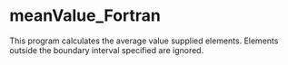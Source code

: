 # meanValue_Fortran
This program calculates the average value supplied elements. Elements outside the boundary interval specified are ignored.
